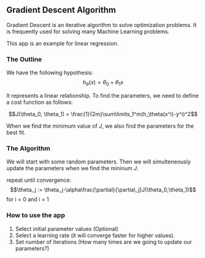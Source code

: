 ## Gradient Descent Algorithm

Gradient Descent is an iterative algorithm to solve optimization problems. It is frequently used for solving many Machine Learning problems.  

This app is an example for linear regression.  

### The Outline
We have the following hypothesis:  
$$h_\theta(x) = \theta_0+\theta_1 x$$

It represents a linear relationship. To find the parameters, we need to define a cost function as follows:  

$$J(\theta_0, \theta_1) = \frac{1}{2m}\sum\limits_1^m(h_\theta(x^i)-y^i)^2$$  

When we find the minimum value of $J$, we also find the parameters for the best fit.  

### The Algorithm
We will start with some random parameters. Then we will simulteneously update the parameters when we find the mininum $J$.

repeat until convergence:
$$\theta_j := \theta_j-\alpha\frac{\partial}{\partial_j}J(\theta_0,\theta_1)$$ for i = 0 and i = 1

### How to use the app
1. Select initial parameter values (Optional)
2. Select a learning rate (it will converge faster for higher values).
3. Set number of iterations (How many times are we going to update our parameters?)